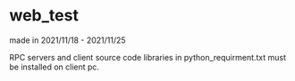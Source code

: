 # web_test
made in 2021/11/18 - 2021/11/25  

RPC servers and client source code
libraries in python_requirment.txt must be installed on client pc.
